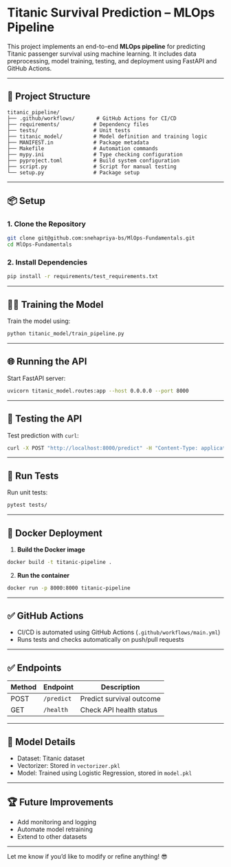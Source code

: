 
# **Titanic Survival Prediction – MLOps Pipeline**

This project implements an end-to-end **MLOps pipeline** for predicting Titanic passenger survival using machine learning. It includes data preprocessing, model training, testing, and deployment using FastAPI and GitHub Actions.

---

## 🚀 **Project Structure**
```
titanic_pipeline/
├── .github/workflows/       # GitHub Actions for CI/CD
├── requirements/           # Dependency files
├── tests/                  # Unit tests
├── titanic_model/          # Model definition and training logic
├── MANIFEST.in             # Package metadata
├── Makefile                # Automation commands
├── mypy.ini                # Type checking configuration
├── pyproject.toml          # Build system configuration
├── script.py               # Script for manual testing
└── setup.py                # Package setup
```

---

## 📦 **Setup**
### 1. **Clone the Repository**
```bash
git clone git@github.com:snehapriya-bs/MlOps-Fundamentals.git
cd MlOps-Fundamentals
```

### 2. **Install Dependencies**
```bash
pip install -r requirements/test_requirements.txt
```

---

## 🏋️‍♀️ **Training the Model**
Train the model using:
```bash
python titanic_model/train_pipeline.py
```

---

## 🌐 **Running the API**
Start FastAPI server:
```bash
uvicorn titanic_model.routes:app --host 0.0.0.0 --port 8000
```

---

## 🚀 **Testing the API**
Test prediction with `curl`:
```bash
curl -X POST "http://localhost:8000/predict" -H "Content-Type: application/json" -d '{"Pclass": 3, "Sex": "male", "Age": 22, "SibSp": 1, "Parch": 0, "Fare": 7.25}'
```

---

## 🧪 **Run Tests**
Run unit tests:
```bash
pytest tests/
```

---

## 🐳 **Docker Deployment**
1. **Build the Docker image**  
```bash
docker build -t titanic-pipeline .
```
2. **Run the container**  
```bash
docker run -p 8000:8000 titanic-pipeline
```

---

## ✅ **GitHub Actions**
- CI/CD is automated using GitHub Actions (`.github/workflows/main.yml`)  
- Runs tests and checks automatically on push/pull requests  

---

## ✅ **Endpoints**
| Method | Endpoint | Description |
|--------|----------|-------------|
| POST   | `/predict` | Predict survival outcome |
| GET    | `/health`  | Check API health status |

---

## 🎯 **Model Details**
- Dataset: Titanic dataset  
- Vectorizer: Stored in `vectorizer.pkl`  
- Model: Trained using Logistic Regression, stored in `model.pkl`  

---

## 🏆 **Future Improvements**
- Add monitoring and logging  
- Automate model retraining  
- Extend to other datasets  

---

Let me know if you’d like to modify or refine anything! 😎
